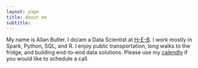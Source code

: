 ```yaml
---
layout: page
title: About me
subtitle:
---
```


My name is Allan Butler. I do/am a Data Scientist at [H-E-B](https://www.heb.com). I work mostly in Spark, Python, SQL, and R. I enjoy public transportation, long walks to the fridge, and building end-to-end data solutions. Please use my [calendly](https://calendly.com/allandbutler) if you would like to schedule a call.

